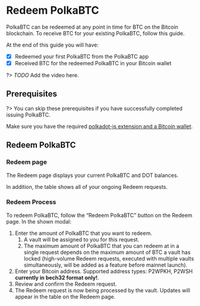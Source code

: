 # Redeem PolkaBTC

PolkaBTC can be redeemed at any point in time for BTC on the Bitcoin blockchain. To receive BTC for your existing PolkaBTC, follow this guide.

At the end of this guide you will have:

- [x] Redeemed your first PolkaBTC from the PolkaBTC app
- [X] Received BTC for the redeemed PolkaBTC in your Bitcoin wallet

?> _TODO_ Add the video here.

## Prerequisites

?> You can skip these prerequisites if you have successfully completed issuing PolkaBTC.

Make sure you have the required [polkadot-js extension and a Bitcoin wallet](start/prereq.md).


## Redeem PolkaBTC

### Redeem page

The Redeem page displays your current PolkaBTC and DOT balances.

In addition, the table shows all of your ongoing Redeem requests.


### Redeem Process

To redeem PolkaBTC, follow the “Redeem PolkaBTC” button on the Redeem page. In the shown modal:

1. Enter the amount of PolkaBTC that you want to redeem.
    1. A vault will be assigned to you for this request.
    2. The maximum amount of PolkaBTC that you can redeem at in a single request depends on the maximum amount of BTC a vault has locked (high-volume Redeem requests, executed with multiple vaults simultaneously, will be added as a feature before mainnet launch).
2. Enter your Bitcoin address. Supported address types: P2WPKH, P2WSH **currently in bech32 format only!**.
3. Review and confirm the Redeem request.
4. The Redeem request is now being processed by the vault. Updates will appear in the table on the Redeem page.

